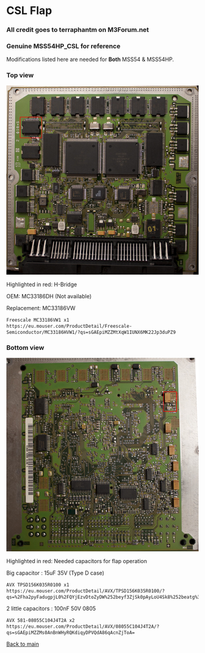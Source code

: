 # CSL Flap

### All credit goes to terraphantm on M3Forum.net

### Genuine MSS54HP_CSL for reference

Modifications listed here are needed for **Both** MSS54 & MSS54HP.

### Top view

![csl_flap](/pictures/h_bridge.jpg)

Highlighted in red: H-Bridge

OEM: MC33186DH (Not available)

Replacement: MC33186VW
```
Freescale MC33186VW1 x1
https://eu.mouser.com/ProductDetail/Freescale-Semiconductor/MC33186HVW1/?qs=sGAEpiMZZMtXqW1IUNX6MK22Jp3duPZ9
```

### Bottom view

![csl_flap2](/pictures/h_bridge_2.jpg)

Highlighted in red: Needed capacitors for flap operation

Big capacitor : 15uF 35V (Type D case)
```
AVX TPSD156K035R0100 x1
https://eu.mouser.com/ProductDetail/AVX/TPSD156K035R0100/?qs=%2Fha2pyFadugpjL0%2FQYjEzvDtoZyDW%252beyf3ZjSk0pAyLoU4Sk8%252beatg%3D%3D
```

2 little capacitors : 100nF 50V 0805
```
AVX 581-08055C104J4T2A x2
https://eu.mouser.com/ProductDetail/AVX/08055C104J4T2A/?qs=sGAEpiMZZMs0AnBnWHyRQKdiqyDPVQdA86qAcnZjToA=
```

[Back to main](/README.mkd)
